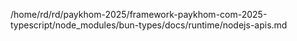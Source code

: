 /home/rd/rd/paykhom-2025/framework-paykhom-com-2025-typescript/node_modules/bun-types/docs/runtime/nodejs-apis.md